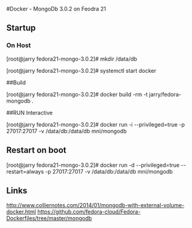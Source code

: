 #Docker - MongoDb 3.0.2 on Feodra 21 

## Startup

### On Host

[root@jarry fedora21-mongo-3.0.2]# mkdir /data/db

[root@jarry fedora21-mongo-3.0.2]# systemctl start docker

##Build

[root@jarry fedora21-mongo-3.0.2]# docker build -rm -t jarry/fedora-mongodb .

##RUN Interactive

[root@jarry fedora21-mongo-3.0.2]# docker run -i --privileged=true -p 27017:27017 -v /data/db:/data/db mni/mongodb

## Restart on boot

[root@jarry fedora21-mongo-3.0.2]# docker run -d --privileged=true --restart=always -p 27017:27017 -v /data/db:/data/db mni/mongodb


## Links

http://www.colliernotes.com/2014/01/mongodb-with-external-volume-docker.html
https://github.com/fedora-cloud/Fedora-Dockerfiles/tree/master/mongodb



